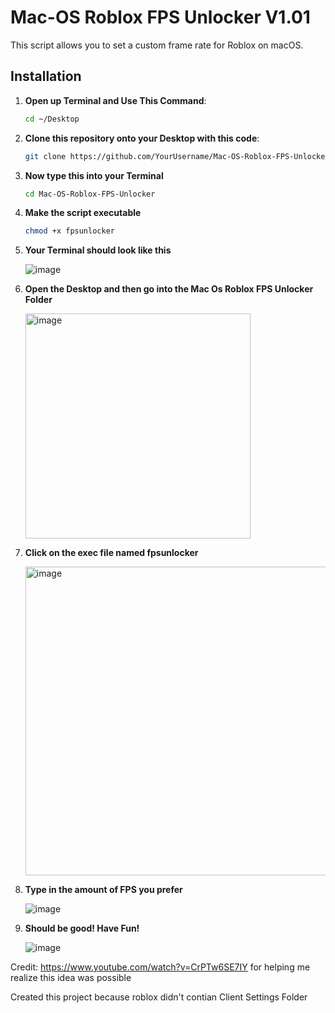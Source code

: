 # Mac-OS Roblox FPS Unlocker V1.01

This script allows you to set a custom frame rate for Roblox on macOS.

## Installation

1. **Open up Terminal and Use This Command**:
   ```bash
   cd ~/Desktop
2. **Clone this repository onto your Desktop with this code**:
   ```bash
   git clone https://github.com/YourUsername/Mac-OS-Roblox-FPS-Unlocker.git
3. **Now type this into your Terminal**
   ```bash
   cd Mac-OS-Roblox-FPS-Unlocker
4. **Make the script executable**
   ```bash
   chmod +x fpsunlocker
5. **Your Terminal should look like this**
   
   ![image](https://github.com/user-attachments/assets/6cd1276b-937c-4dd0-a174-8269c6230fa8)

6. **Open the Desktop and then go into the Mac Os Roblox FPS Unlocker Folder**

   <img width="360" alt="image" src="https://github.com/user-attachments/assets/cad94142-f7e9-486a-9084-7c8a57a3b876">

7. **Click on the exec file named fpsunlocker**

   <img width="494" alt="image" src="https://github.com/user-attachments/assets/77acc7cc-2c3f-4d5c-8b7a-2b512fbe8459">

9. **Type in the amount of FPS you prefer**
   
    ![image](https://github.com/user-attachments/assets/ec4ca4e3-e520-4f7a-ba58-631173c82340)

10. **Should be good! Have Fun!**

    ![image](https://github.com/user-attachments/assets/c9eac427-fdb6-4fee-95c7-57c899c38b0d)

Credit:
https://www.youtube.com/watch?v=CrPTw6SE7IY for helping me realize this idea was possible

Created this project because roblox didn't contian Client Settings Folder






